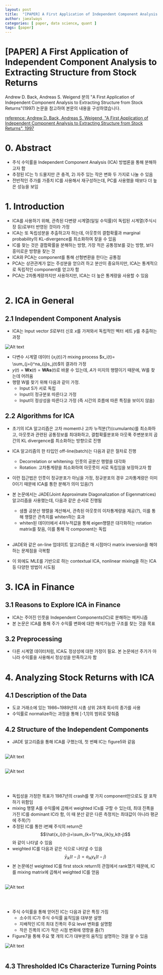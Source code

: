 ```yaml
---
layout: post
title:  "[PAPER] A First Application of Independent Component Analysis to Extracting Structure from Stock Returns "
author: jaealways
categories: [ paper, data science, quant ]
tags: [paper]
---
```



# [PAPER] A First Application of Independent Component Analysis to Extracting Structure from Stock Returns 

Andrew D. Back, Andreas S. Weigend 분의 "A First Application of Independent Component Analysis to Extracting Structure from Stock Returns"(1997) 논문을 참고하여 본문의 내용을 구성하였습니다.

[reference: Andrew D. Back, Andreas S. Weigend, "A First Application of Independent Component Analysis to Extracting Structure from Stock Returns", 1997](https://archive.nyu.edu/bitstream/2451/14180/1/Is-97-22.pdf)

# 0. Abstract

- 주식 수익률을 Independent Component Analysis (ICA) 방법론을 통해 분해하고자 함
- 추정된 IC는 1) 드물지만 큰 충격, 2) 자주 있는 작은 변화 두 가지로 나눌 수 있음
- 전반적인 주가를 가중치 IC를 사용해서 재구성하는데, PC를 사용했을 때보다 더 높은 성능을 보임

# 1. Introduction
- ICA를 사용하기 위해, 관측된 다변량 시계열(일일 수익률)이 독립된 시계열(주식시장 등)로부터 반영된 것이라 가정
- ICA는 또 독립성분을 추출하고자 하는데, 아웃풋의 결합확률과 marginal probability의 KL-divergence를 최소화하여 찾을 수 있음
- IC를 찾는 것은 결합확률을 분해하는 방향, 가장 적은 공통정보를 갖는 방향, 보다 흥미로운 방향을 찾는 것
- ICA와 PCA는 component를 통해 선형변환을 한다는 공통점
- PCA는 상관관계가 없는 주성분을 얻으려 하고 분산이 중요하지만, ICA는 통계적으로 독립적인 component를 얻고자 함
- PCA는 2차통계량까지만 사용하지만, ICA는 더 높은 통계량을 사용할 수 있음
</br></br>


# 2. ICA in General
## 2.1 Independent Component Analysis
- ICA는 Input vector $S$로부터 신호 $x$를 가져와서 독립적인 벡터 세트 $y$를 추출하는 과정

![Alt text](image-10.png)

- 다변수 시계열 데이터 {$x_i(t)$}가 mixing process $x_i(t)= \sum_{j=i}^na_{ij}s_j(t)$의 결과라 가정
- $y(t)=\textbf{Wx}(t)=\textbf{WAs}(t)$로 바꿀 수 있는데, $A$가 미지의 행렬이기 때문에, W를 찾는데 어려움
- 행렬 W를 찾기 위해 다음과 같이 가정. 
    - Input S가 서로 독립
    - Input이 정규분포 따른다고 가정
    - Input이 정상성을 따른다고 가정 (즉 시간의 흐름에 따른 특징을 보이지 않음)

## 2.2 Algorithms for ICA

- 초기의 ICA 알고리즘은 고차 moment나 고차 누적분(?)(cumulants)를 최소화하고, 아웃풋과 관련된 공통정보를 최대화하고, 결합확률분포와 아웃푹 주변분포의 곱 간의 KL divergence를 최소화하는 방향으로 진행
- ICA 알고리즘의 한 타입인 off-line(batch)는 다음과 같은 절차로 진행
    - Decorrelation or whitening: 인풋의 공분산 행렬을 대각화
    - Rotation: 고차통계량을 최소화하여 아웃풋이 서로 독립임을 보장하고자 함
- 이런 접근법은 인풋이 정규분포가 아님을 가정, 정규분포의 경우 고차통계량은 이미 0이기 때문에 ICA를 통한 분해가 의미 있음(?)

- 본 논문에서는 JADE(Joint Approximate Diagonalization of Eigenmatrices) 알고리즘을 사용했는데, 다음과 같은 순서로 진행됨
    - 샘플 공분산 행렬을 계산해서, 관측된 아웃풋의 이차통계량을 제공(?), 이를 통해 행렬은 관측치를 whiten하는 효과
    - whiten된 데이터에서 4차누적값을 통해 eigen행렬은 대각화하는 rotation matrix를 찾음, 이를 통해 각 component는 독립
  </br></br>  
- JADE와 같은 on-line 업데이트 알고리즘은 매 시점마다 matrix inversion을 해야하는 문제점을 극복함
- 이 외에도 MLE를 기반으로 하는 contextual ICA, nonlinear mixing을 하는 ICA 등 다양한 방법이 시도됨

# 3. ICA in Finance
## 3.1 Reasons to Explore ICA in Finance
- ICA는 주어진 인풋을 Independent Components(IC)로 분해하는 메커니즘
- 본 논문은 ICA를 통해 주가 수익률 변화에 대한 해석가능한 구조를 찾는 것을 목표

## 3.2 Preprocessing
- 다른 시계열 데이터처럼, ICA도 정상성에 대한 가정이 필요. 본 논문에선 주가가 아니라 수익률을 사용해서 정상성을 만족하고자 함

# 4. Analyzing Stock Returns with ICA
## 4.1 Description of the Data
- 도쿄 거래소에 있는 1986~1989년의 시총 상위 28개 회사의 종가를 사용
- 수익률로 normalize하는 과정을 통해 [-1,1]의 범위로 맞춰줌

## 4.2 Structure of the Independent Components
- JADE 알고리즘을 통해 ICA를 구했는데, 첫 번째 IC는 figure5와 같음
</br></br>

![Alt text](image-11.png)</br></br>


![Alt text](image-12.png)

</br></br>

- 독립성을 가정한 목표가 1987년의 crash를 몇 가지 component만으로도 잘 포착하기 위함임
- mixing 행렬 A를 수익률에 곱해서 weighted ICs를 구할 수 있는데, 최대 진폭을 가진 IC를 dominant IC라 함, 이 때 분산 같은 다른 측정치는 최대값이 아니라 평균에 주목(?)
- 추정된 IC를 통한 i번째 주식의 return은 $$\hat{x_i}(t-j)=\sum_{k=1}^na_{ik}y_k(t-j)$$와 같이 나타낼 수 있음
- weighted IC를 다음과 같은 식으로 나타낼 수 있음 $$\bar{y}_{ik}(t-j)=a_{ik}y_k(t-j)$$
- 본 논문에선 weighted IC를 first stock return의 관점에서 rank했기 때문에, IC를 mixing matrix에 곱해서 weighted IC를 얻음
</br></br>

![Alt text](image-13.png)

</br></br>

- 주식 수익률을 통해 얻어진 IC는 다음과 같은 특징 가짐
    - 소수의 IC가 주식 수익률 움직임을 대부분 설명
    - 지배적인 IC의 최대 진폭이 주요 level 변화를 설명함
    - 작은 진폭의 IC가 작은 시점 변화에 영향을 줌(?)
- Figure7을 통해 주요 몇 개의 IC가 대부분의 움직임 설명하는 것을 알 수 있음

![Alt text](image-14.png)
</br></br>


## 4.3 Thresholded ICs Characterize Turning Points


